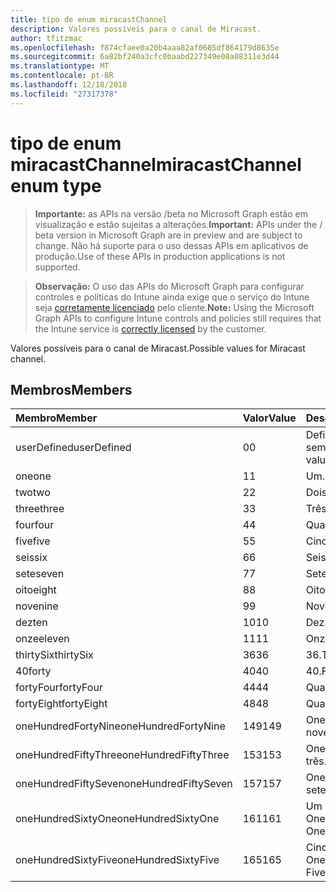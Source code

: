 ```yaml
---
title: tipo de enum miracastChannel
description: Valores possíveis para o canal de Miracast.
author: tfitzmac
ms.openlocfilehash: f874cfaee0a20b4aaa82af0605df864179d8635e
ms.sourcegitcommit: 6a82bf240a3cfc0baabd227349e08a08311e3d44
ms.translationtype: MT
ms.contentlocale: pt-BR
ms.lasthandoff: 12/18/2018
ms.locfileid: "27317378"
---
```

# <a name="miracastchannel-enum-type"></a><span data-ttu-id="71438-103">tipo de enum miracastChannel</span><span class="sxs-lookup"><span data-stu-id="71438-103">miracastChannel enum type</span></span>

> <span data-ttu-id="71438-104">**Importante:** as APIs na versão /beta no Microsoft Graph estão em visualização e estão sujeitas a alterações.</span><span class="sxs-lookup"><span data-stu-id="71438-104">**Important:** APIs under the / beta version in Microsoft Graph are in preview and are subject to change.</span></span> <span data-ttu-id="71438-105">Não há suporte para o uso dessas APIs em aplicativos de produção.</span><span class="sxs-lookup"><span data-stu-id="71438-105">Use of these APIs in production applications is not supported.</span></span>

> <span data-ttu-id="71438-106">**Observação:** O uso das APIs do Microsoft Graph para configurar controles e políticas do Intune ainda exige que o serviço do Intune seja [corretamente licenciado](https://go.microsoft.com/fwlink/?linkid=839381) pelo cliente.</span><span class="sxs-lookup"><span data-stu-id="71438-106">**Note:** Using the Microsoft Graph APIs to configure Intune controls and policies still requires that the Intune service is [correctly licensed](https://go.microsoft.com/fwlink/?linkid=839381) by the customer.</span></span>

<span data-ttu-id="71438-107">Valores possíveis para o canal de Miracast.</span><span class="sxs-lookup"><span data-stu-id="71438-107">Possible values for Miracast channel.</span></span>
## <a name="members"></a><span data-ttu-id="71438-108">Membros</span><span class="sxs-lookup"><span data-stu-id="71438-108">Members</span></span>
|<span data-ttu-id="71438-109">Membro</span><span class="sxs-lookup"><span data-stu-id="71438-109">Member</span></span>|<span data-ttu-id="71438-110">Valor</span><span class="sxs-lookup"><span data-stu-id="71438-110">Value</span></span>|<span data-ttu-id="71438-111">Descrição</span><span class="sxs-lookup"><span data-stu-id="71438-111">Description</span></span>|
|:---|:---|:---|
|<span data-ttu-id="71438-112">userDefined</span><span class="sxs-lookup"><span data-stu-id="71438-112">userDefined</span></span>|<span data-ttu-id="71438-113">0</span><span class="sxs-lookup"><span data-stu-id="71438-113">0</span></span>|<span data-ttu-id="71438-114">Definido pelo usuário, valor padrão, sem intenção.</span><span class="sxs-lookup"><span data-stu-id="71438-114">User Defined, default value, no intent.</span></span>|
|<span data-ttu-id="71438-115">one</span><span class="sxs-lookup"><span data-stu-id="71438-115">one</span></span>|<span data-ttu-id="71438-116">1</span><span class="sxs-lookup"><span data-stu-id="71438-116">1</span></span>|<span data-ttu-id="71438-117">Um.</span><span class="sxs-lookup"><span data-stu-id="71438-117">One.</span></span>|
|<span data-ttu-id="71438-118">two</span><span class="sxs-lookup"><span data-stu-id="71438-118">two</span></span>|<span data-ttu-id="71438-119">2</span><span class="sxs-lookup"><span data-stu-id="71438-119">2</span></span>|<span data-ttu-id="71438-120">Dois.</span><span class="sxs-lookup"><span data-stu-id="71438-120">Two.</span></span>|
|<span data-ttu-id="71438-121">three</span><span class="sxs-lookup"><span data-stu-id="71438-121">three</span></span>|<span data-ttu-id="71438-122">3</span><span class="sxs-lookup"><span data-stu-id="71438-122">3</span></span>|<span data-ttu-id="71438-123">Três.</span><span class="sxs-lookup"><span data-stu-id="71438-123">Three.</span></span>|
|<span data-ttu-id="71438-124">four</span><span class="sxs-lookup"><span data-stu-id="71438-124">four</span></span>|<span data-ttu-id="71438-125">4</span><span class="sxs-lookup"><span data-stu-id="71438-125">4</span></span>|<span data-ttu-id="71438-126">Quatro.</span><span class="sxs-lookup"><span data-stu-id="71438-126">Four.</span></span>|
|<span data-ttu-id="71438-127">five</span><span class="sxs-lookup"><span data-stu-id="71438-127">five</span></span>|<span data-ttu-id="71438-128">5</span><span class="sxs-lookup"><span data-stu-id="71438-128">5</span></span>|<span data-ttu-id="71438-129">Cinco.</span><span class="sxs-lookup"><span data-stu-id="71438-129">Five.</span></span>|
|<span data-ttu-id="71438-130">seis</span><span class="sxs-lookup"><span data-stu-id="71438-130">six</span></span>|<span data-ttu-id="71438-131">6</span><span class="sxs-lookup"><span data-stu-id="71438-131">6</span></span>|<span data-ttu-id="71438-132">Seis.</span><span class="sxs-lookup"><span data-stu-id="71438-132">Six.</span></span>|
|<span data-ttu-id="71438-133">sete</span><span class="sxs-lookup"><span data-stu-id="71438-133">seven</span></span>|<span data-ttu-id="71438-134">7</span><span class="sxs-lookup"><span data-stu-id="71438-134">7</span></span>|<span data-ttu-id="71438-135">Sete.</span><span class="sxs-lookup"><span data-stu-id="71438-135">Seven.</span></span>|
|<span data-ttu-id="71438-136">oito</span><span class="sxs-lookup"><span data-stu-id="71438-136">eight</span></span>|<span data-ttu-id="71438-137">8</span><span class="sxs-lookup"><span data-stu-id="71438-137">8</span></span>|<span data-ttu-id="71438-138">Oito.</span><span class="sxs-lookup"><span data-stu-id="71438-138">Eight.</span></span>|
|<span data-ttu-id="71438-139">nove</span><span class="sxs-lookup"><span data-stu-id="71438-139">nine</span></span>|<span data-ttu-id="71438-140">9</span><span class="sxs-lookup"><span data-stu-id="71438-140">9</span></span>|<span data-ttu-id="71438-141">Nove.</span><span class="sxs-lookup"><span data-stu-id="71438-141">Nine.</span></span>|
|<span data-ttu-id="71438-142">dez</span><span class="sxs-lookup"><span data-stu-id="71438-142">ten</span></span>|<span data-ttu-id="71438-143">10</span><span class="sxs-lookup"><span data-stu-id="71438-143">10</span></span>|<span data-ttu-id="71438-144">Dez.</span><span class="sxs-lookup"><span data-stu-id="71438-144">Ten.</span></span>|
|<span data-ttu-id="71438-145">onze</span><span class="sxs-lookup"><span data-stu-id="71438-145">eleven</span></span>|<span data-ttu-id="71438-146">11</span><span class="sxs-lookup"><span data-stu-id="71438-146">11</span></span>|<span data-ttu-id="71438-147">Onze.</span><span class="sxs-lookup"><span data-stu-id="71438-147">Eleven.</span></span>|
|<span data-ttu-id="71438-148">thirtySix</span><span class="sxs-lookup"><span data-stu-id="71438-148">thirtySix</span></span>|<span data-ttu-id="71438-149">36</span><span class="sxs-lookup"><span data-stu-id="71438-149">36</span></span>|<span data-ttu-id="71438-150">36.</span><span class="sxs-lookup"><span data-stu-id="71438-150">Thirty-Six.</span></span>|
|<span data-ttu-id="71438-151">40</span><span class="sxs-lookup"><span data-stu-id="71438-151">forty</span></span>|<span data-ttu-id="71438-152">40</span><span class="sxs-lookup"><span data-stu-id="71438-152">40</span></span>|<span data-ttu-id="71438-153">40.</span><span class="sxs-lookup"><span data-stu-id="71438-153">Forty.</span></span>|
|<span data-ttu-id="71438-154">fortyFour</span><span class="sxs-lookup"><span data-stu-id="71438-154">fortyFour</span></span>|<span data-ttu-id="71438-155">44</span><span class="sxs-lookup"><span data-stu-id="71438-155">44</span></span>|<span data-ttu-id="71438-156">Quarenta e quatro.</span><span class="sxs-lookup"><span data-stu-id="71438-156">Forty-Four.</span></span>|
|<span data-ttu-id="71438-157">fortyEight</span><span class="sxs-lookup"><span data-stu-id="71438-157">fortyEight</span></span>|<span data-ttu-id="71438-158">48</span><span class="sxs-lookup"><span data-stu-id="71438-158">48</span></span>|<span data-ttu-id="71438-159">Quarenta e oito.</span><span class="sxs-lookup"><span data-stu-id="71438-159">Forty-Eight.</span></span>|
|<span data-ttu-id="71438-160">oneHundredFortyNine</span><span class="sxs-lookup"><span data-stu-id="71438-160">oneHundredFortyNine</span></span>|<span data-ttu-id="71438-161">149</span><span class="sxs-lookup"><span data-stu-id="71438-161">149</span></span>|<span data-ttu-id="71438-162">OneHundredForty e nove.</span><span class="sxs-lookup"><span data-stu-id="71438-162">OneHundredForty-Nine.</span></span>|
|<span data-ttu-id="71438-163">oneHundredFiftyThree</span><span class="sxs-lookup"><span data-stu-id="71438-163">oneHundredFiftyThree</span></span>|<span data-ttu-id="71438-164">153</span><span class="sxs-lookup"><span data-stu-id="71438-164">153</span></span>|<span data-ttu-id="71438-165">OneHundredFifty-três.</span><span class="sxs-lookup"><span data-stu-id="71438-165">OneHundredFifty-Three.</span></span>|
|<span data-ttu-id="71438-166">oneHundredFiftySeven</span><span class="sxs-lookup"><span data-stu-id="71438-166">oneHundredFiftySeven</span></span>|<span data-ttu-id="71438-167">157</span><span class="sxs-lookup"><span data-stu-id="71438-167">157</span></span>|<span data-ttu-id="71438-168">OneHundredFifty-sete.</span><span class="sxs-lookup"><span data-stu-id="71438-168">OneHundredFifty-Seven.</span></span>|
|<span data-ttu-id="71438-169">oneHundredSixtyOne</span><span class="sxs-lookup"><span data-stu-id="71438-169">oneHundredSixtyOne</span></span>|<span data-ttu-id="71438-170">161</span><span class="sxs-lookup"><span data-stu-id="71438-170">161</span></span>|<span data-ttu-id="71438-171">Um OneHundredSixty.</span><span class="sxs-lookup"><span data-stu-id="71438-171">OneHundredSixty-One.</span></span>|
|<span data-ttu-id="71438-172">oneHundredSixtyFive</span><span class="sxs-lookup"><span data-stu-id="71438-172">oneHundredSixtyFive</span></span>|<span data-ttu-id="71438-173">165</span><span class="sxs-lookup"><span data-stu-id="71438-173">165</span></span>|<span data-ttu-id="71438-174">Cinco OneHundredSixty.</span><span class="sxs-lookup"><span data-stu-id="71438-174">OneHundredSixty-Five.</span></span>|





